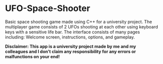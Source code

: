 # UFO-Space-Shooter

Basic space shooting game made using C++ for a university project. The multiplayer game consists of 2 UFOs shooting at each other using keyboard keys with a sensitive life bar. The interface consists of many pages including: Welcome screen, instructions, options, and gameplay.

**Disclaimer: This app is a university project made by me and my colleagues and I don’t claim any responsibility for any errors or malfunctions on your end!**
